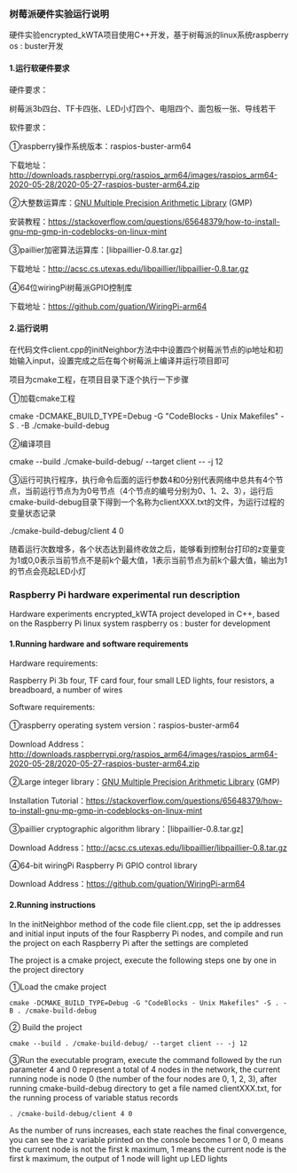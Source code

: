 

### 树莓派硬件实验运行说明

硬件实验encrypted_kWTA项目使用C++开发，基于树莓派的linux系统raspberry os : buster开发

#### 1.运行软硬件要求

硬件要求：

树莓派3b四台、TF卡四张、LED小灯四个、电阻四个、面包板一张、导线若干

软件要求：

①raspberry操作系统版本：raspios-buster-arm64

下载地址：http://downloads.raspberrypi.org/raspios_arm64/images/raspios_arm64-2020-05-28/2020-05-27-raspios-buster-arm64.zip

②大整数运算库：[GNU Multiple Precision Arithmetic Library](http://gmplib.org/) (GMP) 

安装教程：https://stackoverflow.com/questions/65648379/how-to-install-gnu-mp-gmp-in-codeblocks-on-linux-mint

③paillier加密算法运算库：[libpaillier-0.8.tar.gz]

下载地址：http://acsc.cs.utexas.edu/libpaillier/libpaillier-0.8.tar.gz

④64位wiringPi树莓派GPIO控制库

下载地址：https://github.com/guation/WiringPi-arm64

#### 2.运行说明

在代码文件client.cpp的initNeighbor方法中中设置四个树莓派节点的ip地址和初始输入input，设置完成之后在每个树莓派上编译并运行项目即可

项目为cmake工程，在项目目录下逐个执行一下步骤

①加载cmake工程

cmake -DCMAKE_BUILD_TYPE=Debug -G "CodeBlocks - Unix Makefiles" -S . -B ./cmake-build-debug

②编译项目

cmake --build ./cmake-build-debug/ --target client -- -j 12

③运行可执行程序，执行命令后面的运行参数4和0分别代表网络中总共有4个节点，当前运行节点为为0号节点（4个节点的编号分别为0、1、2、3），运行后cmake-build-debug目录下得到一个名称为clientXXX.txt的文件，为运行过程的变量状态记录

./cmake-build-debug/client 4 0

随着运行次数增多，各个状态达到最终收敛之后，能够看到控制台打印的z变量变为1或0,0表示当前节点不是前k个最大值，1表示当前节点为前k个最大值，输出为1的节点会亮起LED小灯







### Raspberry Pi hardware experimental run description

Hardware experiments encrypted_kWTA project developed in C++, based on the Raspberry Pi linux system raspberry os : buster for development

#### 1.Running hardware and software requirements

Hardware requirements:

Raspberry Pi 3b four, TF card four, four small LED lights, four resistors, a breadboard, a number of wires

Software requirements:

①raspberry operating system version：raspios-buster-arm64

Download Address：http://downloads.raspberrypi.org/raspios_arm64/images/raspios_arm64-2020-05-28/2020-05-27-raspios-buster-arm64.zip

②Large integer library：[GNU Multiple Precision Arithmetic Library](http://gmplib.org/) (GMP) 

Installation Tutorial：https://stackoverflow.com/questions/65648379/how-to-install-gnu-mp-gmp-in-codeblocks-on-linux-mint

③paillier cryptographic algorithm library：[libpaillier-0.8.tar.gz]

Download Address：http://acsc.cs.utexas.edu/libpaillier/libpaillier-0.8.tar.gz

④64-bit wiringPi Raspberry Pi GPIO control library

Download Address：https://github.com/guation/WiringPi-arm64

#### 2.Running instructions

In the initNeighbor method of the code file client.cpp, set the ip addresses and initial input inputs of the four Raspberry Pi nodes, and compile and run the project on each Raspberry Pi after the settings are completed

The project is a cmake project, execute the following steps one by one in the project directory

①Load the cmake project

```
cmake -DCMAKE_BUILD_TYPE=Debug -G "CodeBlocks - Unix Makefiles" -S . -B . /cmake-build-debug
```

② Build the project

```
cmake --build . /cmake-build-debug/ --target client -- -j 12
```

③Run the executable program, execute the command followed by the run parameter 4 and 0 represent a total of 4 nodes in the network, the current running node is node 0 (the number of the four nodes are 0, 1, 2, 3), after running cmake-build-debug directory to get a file named clientXXX.txt, for the running process of variable status records

```
. /cmake-build-debug/client 4 0
```

As the number of runs increases, each state reaches the final convergence, you can see the z variable printed on the console becomes 1 or 0, 0 means the current node is not the first k maximum, 1 means the current node is the first k maximum, the output of 1 node will light up LED lights
